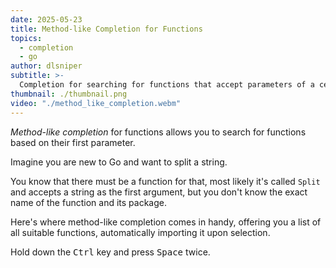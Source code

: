 ```yaml
---
date: 2025-05-23
title: Method-like Completion for Functions
topics:
  - completion
  - go
author: dlsniper
subtitle: >-
  Completion for searching for functions that accept parameters of a certain type.
thumbnail: ./thumbnail.png
video: "./method_like_completion.webm"
---
```


_Method-like completion_ for functions allows you to search for functions based on their first parameter.

Imagine you are new to Go and want to split a string.

You know that there must be a function for that, most likely it's called `Split` and accepts a string as the first argument, but you don't know the exact name of the function and its package.

Here's where method-like completion comes in handy, offering you a list of all suitable functions, automatically importing it upon selection.

Hold down the <kbd>Ctrl</kbd> key and press <kbd>Space</kbd> twice.
